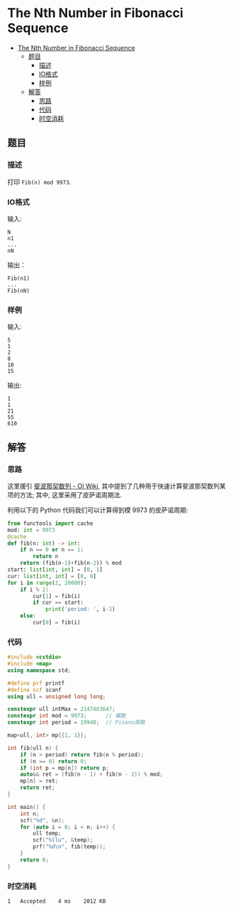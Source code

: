 # The Nth Number in Fibonacci Sequence

- [The Nth Number in Fibonacci Sequence](#the-nth-number-in-fibonacci-sequence)
  - [题目](#题目)
    - [描述](#描述)
    - [IO格式](#io格式)
    - [样例](#样例)
  - [解答](#解答)
    - [思路](#思路)
    - [代码](#代码)
    - [时空消耗](#时空消耗)

## 题目

### 描述

打印 `Fib(n) mod 9973`.

### IO格式

输入:

```
N
n1
...
nN
```

输出：

```
Fib(n1)
...
Fib(nN)
```

### 样例

输入:

```
5
1
2
8
10
15
```

输出:

```
1
1
21
55
610
```

## 解答

### 思路

这里援引 [斐波那契数列 - OI Wiki](https://oi-wiki.org/math/combinatorics/fibonacci/), 其中提到了几种用于快速计算斐波那契数列某项的方法; 其中, 这里采用了皮萨诺周期法.

利用以下的 Python 代码我们可以计算得到模 9973 的皮萨诺周期:

```Python
from functools import cache
mod: int = 9973
@cache
def fib(n: int) -> int:
    if n == 0 or n == 1:
        return n
    return (fib(n-1)+fib(n-2)) % mod
start: list[int, int] = [0, 1]
cur: list[int, int] = [0, 0]
for i in range(2, 20000):
    if i % 2:
        cur[1] = fib(i)
        if cur == start:
            print('period: ', i-1)
    else:
        cur[0] = fib(i)
```

### 代码

```C++
#include <cstdio>
#include <map>
using namespace std;

#define prf printf
#define scf scanf
using ull = unsigned long long;

constexpr ull intMax = 2147483647;
constexpr int mod = 9973;      // 模数
constexpr int period = 19948;  // Pisano周期

map<ull, int> mp{{1, 1}};

int fib(ull n) {
    if (n > period) return fib(n % period);
    if (n == 0) return 0;
    if (int p = mp[n]) return p;
    auto&& ret = (fib(n - 1) + fib(n - 2)) % mod;
    mp[n] = ret;
    return ret;
}

int main() {
    int n;
    scf("%d", &n);
    for (auto i = 0; i < n; i++) {
        ull temp;
        scf("%llu", &temp);
        prf("%d\n", fib(temp));
    }
    return 0;
}
```

### 时空消耗

```
1	Accepted	4 ms	2012 KB
```